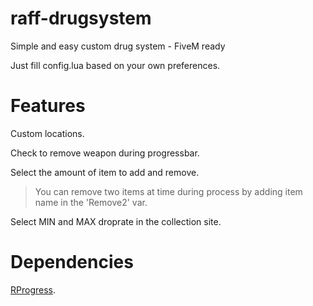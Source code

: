 # raff-drugsystem
Simple and easy custom drug system - FiveM ready

Just fill config.lua based on your own preferences.

# Features
Custom locations.

Check to remove weapon during progressbar.

Select the amount of item to add and remove.
> You can remove two items at time during process by adding item name in the 'Remove2' var.

Select MIN and MAX droprate in the collection site.

# Dependencies
[RProgress](https://github.com/Mobius1/rprogress).
